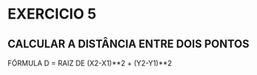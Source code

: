 # EXERCICIO 5
## CALCULAR A DISTÂNCIA ENTRE DOIS PONTOS

FÓRMULA
D = RAIZ DE (X2-X1)**2 + (Y2-Y1)**2
